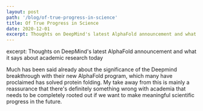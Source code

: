 ```yaml
---
layout: post
path: '/blog/of-true-progress-in-science'
title: Of True Progress in Science
date: 2020-12-01
excerpt: Thoughts on DeepMind's latest AlphaFold announcement and what it says about academic research today
---
```

excerpt: Thoughts on DeepMind's latest AlphaFold announcement and what it says about academic research today

Much has been said already about the significance of the Deepmind breakthrough with their new AlphaFold program, which many have proclaimed has solved protein folding. My take away from this is mainly a reassurance that there's definitely something wrong with academia that needs to be completely rooted out if we want to make meaningful scientific progress in the future. 
